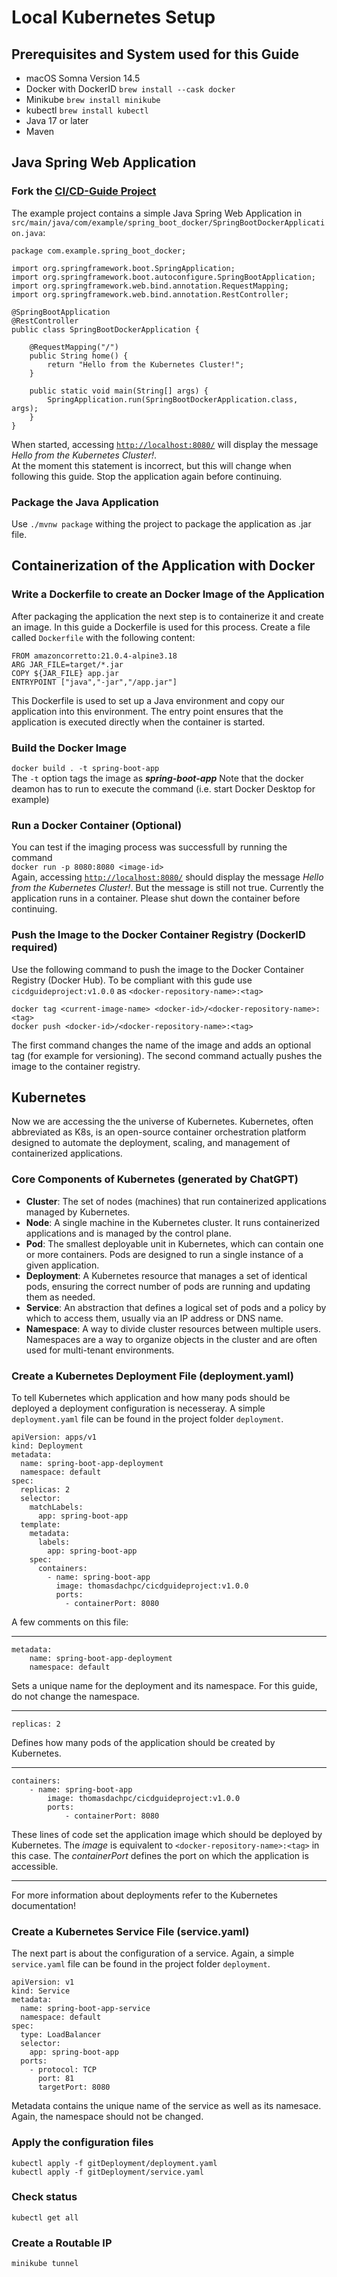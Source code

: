 # Local Kubernetes Setup
## Prerequisites and System used for this Guide
- macOS Somna Version 14.5
- Docker with DockerID
  `brew install --cask docker`
- Minikube
  `brew install minikube`
- kubectl
  `brew install kubectl`
- Java 17 or later
- Maven

## Java Spring Web Application

### Fork the [CI/CD-Guide Project](https://github.com/thomasDACHPC/ci-cd-guide/tree/main)
The example project contains a simple Java Spring Web Application in
`src/main/java/com/example/spring_boot_docker/SpringBootDockerApplication.java`:
```
package com.example.spring_boot_docker;

import org.springframework.boot.SpringApplication;
import org.springframework.boot.autoconfigure.SpringBootApplication;
import org.springframework.web.bind.annotation.RequestMapping;
import org.springframework.web.bind.annotation.RestController;

@SpringBootApplication
@RestController
public class SpringBootDockerApplication {

	@RequestMapping("/")
	public String home() {
		return "Hello from the Kubernetes Cluster!";
	}

	public static void main(String[] args) {
		SpringApplication.run(SpringBootDockerApplication.class, args);
	}
}
```
When started, accessing [`http://localhost:8080/`]() will display the message *Hello from the Kubernetes Cluster!*.\
At the moment this statement is incorrect, but this will change when following this guide. Stop the application again before continuing.



### Package the Java Application
Use `./mvnw package` withing the project to package the application as .jar file.

## Containerization of the Application with Docker

### Write a Dockerfile to create an Docker Image of the Application
After packaging the application the next step is to containerize it and create an image.
In this guide a Dockerfile is used for this process.
Create a file called `Dockerfile` with the following content:
```
FROM amazoncorretto:21.0.4-alpine3.18
ARG JAR_FILE=target/*.jar
COPY ${JAR_FILE} app.jar
ENTRYPOINT ["java","-jar","/app.jar"]
```
This Dockerfile is used to set up a Java environment and copy our application into this environment. The entry point ensures that the application is executed directly when the container is started.

### Build the Docker Image
`docker build . -t spring-boot-app`\
The `-t` option tags the image as ***spring-boot-app***
Note that the docker deamon has to run to execute the command (i.e. start Docker Desktop for example)

### Run a Docker Container (Optional)
You can test if the imaging process was successfull by running the command\
`docker run -p 8080:8080 <image-id>`\
Again, accessing [`http://localhost:8080/`]() should display the message *Hello from the Kubernetes Cluster!*. But the message is still not true. Currently the application runs in a container.
Please shut down the container before continuing.

### Push the Image to the Docker Container Registry (DockerID required)
Use the following command to push the image to the Docker Container Registry (Docker Hub). To be compliant with this gude use `cicdguideproject:v1.0.0` as `<docker-repository-name>:<tag>`
```
docker tag <current-image-name> <docker-id>/<docker-repository-name>:<tag>
docker push <docker-id>/<docker-repository-name>:<tag>
```
The first command changes the name of the image and adds an optional tag (for example for versioning). The second command actually pushes the image to the container registry.

## Kubernetes
Now we are accessing the the universe of Kubernetes. Kubernetes, often abbreviated as K8s, is an open-source container orchestration platform designed to automate the deployment, scaling, and management of containerized applications. 
### Core Components of Kubernetes (generated by ChatGPT)
- **Cluster**: The set of nodes (machines) that run containerized applications managed by Kubernetes.
- **Node**: A single machine in the Kubernetes cluster. It runs containerized applications and is managed by the control plane.
- **Pod**: The smallest deployable unit in Kubernetes, which can contain one or more containers. Pods are designed to run a single instance of a given application.
- **Deployment**: A Kubernetes resource that manages a set of identical pods, ensuring the correct number of pods are running and updating them as needed.
- **Service**: An abstraction that defines a logical set of pods and a policy by which to access them, usually via an IP address or DNS name.
- **Namespace**: A way to divide cluster resources between multiple users. Namespaces are a way to organize objects in the cluster and are often used for multi-tenant environments.


### Create a Kubernetes Deployment File (deployment.yaml)
To tell Kubernetes which application and how many pods should be deployed a deployment configuration is necesseray. A simple `deployment.yaml` file can be found in the project folder `deployment`.
```
apiVersion: apps/v1
kind: Deployment
metadata:
  name: spring-boot-app-deployment
  namespace: default
spec:
  replicas: 2
  selector:
    matchLabels:
      app: spring-boot-app
  template:
    metadata:
      labels:
        app: spring-boot-app
    spec:
      containers:
        - name: spring-boot-app
          image: thomasdachpc/cicdguideproject:v1.0.0
          ports:
            - containerPort: 8080
```
A few comments on this file:

---
```
metadata:
	name: spring-boot-app-deployment
	namespace: default
```

Sets a unique name for the deployment and its namespace. For this guide, do not change the namespace.

---
```
replicas: 2
```
Defines how many pods of the application should be created by Kubernetes.

---
```
containers:
	- name: spring-boot-app
    	image: thomasdachpc/cicdguideproject:v1.0.0
        ports:
        	- containerPort: 8080
```
These lines of code set the application image which should be deployed by Kubernetes. The *image* is equivalent to `<docker-repository-name>:<tag>` in this case. 
The *containerPort* defines the port on which the application is accessible.

---

For more information about deployments refer to the Kubernetes documentation! 


### Create a Kubernetes Service File (service.yaml)
The next part is about the configuration of a service. Again, a simple `service.yaml` file can be found in the project folder `deployment`.
```
apiVersion: v1
kind: Service
metadata:
  name: spring-boot-app-service
  namespace: default
spec:
  type: LoadBalancer
  selector:
    app: spring-boot-app
  ports:
    - protocol: TCP
      port: 81
      targetPort: 8080
```

Metadata contains the unique name of the service as well as its namesace. Again, the namespace should not be changed. 


### Apply the configuration files
```
kubectl apply -f gitDeployment/deployment.yaml
kubectl apply -f gitDeployment/service.yaml
```
### Check status
```
kubectl get all
```
### Create a Routable IP
``` 
minikube tunnel
```